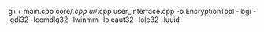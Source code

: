 g++ main.cpp core/*.cpp ui/*.cpp user_interface.cpp -o EncryptionTool -lbgi -lgdi32 -lcomdlg32 -lwinmm -loleaut32 -lole32 -luuid
